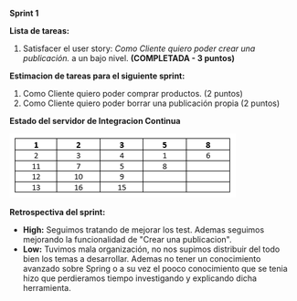 **Sprint 1**

**Lista de tareas:**
1. Satisfacer el user story: *Como Cliente quiero poder crear una publicación.* a un bajo nivel. **(COMPLETADA - 3 puntos)**

**Estimacion de tareas para el siguiente sprint:**
1. Como Cliente quiero poder comprar productos. (2 puntos)
2. Como Cliente quiero poder borrar una publicación propia (2 puntos)

**Estado del servidor de Integracion Continua**

![Grafico](/Spring/Images/Grafico.PNG)

**Retrospectiva del sprint:**
* **High:** Seguimos tratando de mejorar los test. Ademas seguimos mejorando la funcionalidad de "Crear una publicacion".
* **Low:** Tuvimos mala organización, no nos supimos distribuir del todo bien los temas a desarrollar. Ademas no tener un conocimiento avanzado sobre Spring o a su vez el pooco conocimiento que se tenia hizo que perdieramos tiempo investigando y explicando dicha herramienta. 


